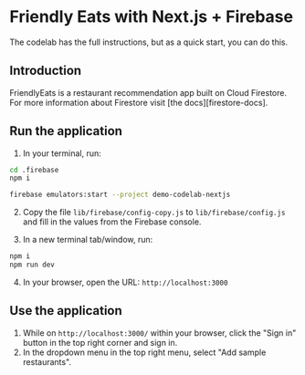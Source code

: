 # Friendly Eats with Next.js + Firebase

The codelab has the full instructions, but as a quick start, you can do this.

## Introduction

FriendlyEats is a restaurant recommendation app built on Cloud Firestore.
For more information about Firestore visit [the docs][firestore-docs].

## Run the application

1. In your terminal, run:

```sh
cd .firebase
npm i
```

```sh
firebase emulators:start --project demo-codelab-nextjs
```

2. Copy the file `lib/firebase/config-copy.js` to `lib/firebase/config.js` and fill in the values from the Firebase console.

3. In a new terminal tab/window, run:

```sh
npm i
npm run dev
```

4. In your browser, open the URL: `http://localhost:3000`

## Use the application

1. While on `http://localhost:3000/` within your browser, click the "Sign in" button in the top right corner and sign in.
2. In the dropdown menu in the top right menu, select "Add sample restaurants".
